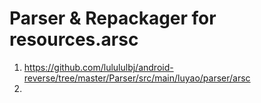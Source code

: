 # Parser & Repackager for resources.arsc 

1. https://github.com/lulululbj/android-reverse/tree/master/Parser/src/main/luyao/parser/arsc
2. 